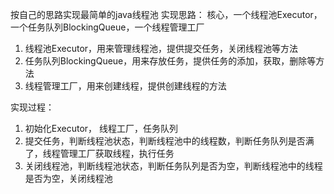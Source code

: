 按自己的思路实现最简单的java线程池
实现思路：
核心，一个线程池Executor， 一个任务队列BlockingQueue，一个线程管理工厂
1. 线程池Executor，用来管理线程池，提供提交任务，关闭线程池等方法
2. 任务队列BlockingQueue，用来存放任务，提供任务的添加，获取，删除等方法
3. 线程管理工厂，用来创建线程，提供创建线程的方法

实现过程：
1. 初始化Executor， 线程工厂，任务队列
2. 提交任务，判断线程池状态，判断线程池中的线程数，判断任务队列是否满了，线程管理工厂获取线程，执行任务
3. 关闭线程池，判断线程池状态，判断任务队列是否为空，判断线程池中的线程是否为空，关闭线程池